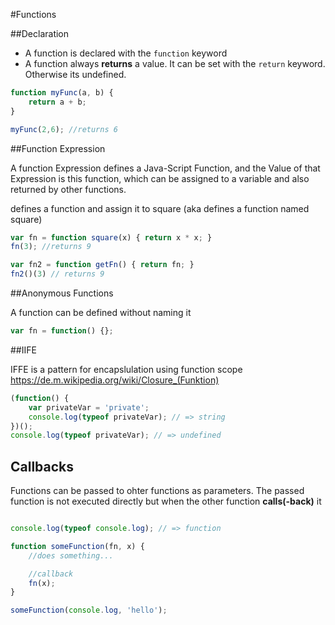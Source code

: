 #Functions

##Declaration

- A function is declared with the `function` keyword
- A function always **returns** a value. It can be set with the `return` keyword. Otherwise its undefined.

```js
function myFunc(a, b) {
	return a + b;
}

myFunc(2,6); //returns 6
```


##Function Expression

A function Expression defines a Java-Script Function, and the Value of that Expression is this function, which can be assigned to a variable and also returned by other functions.

defines a function and assign it to square (aka defines a function named square)

```js
var fn = function square(x) { return x * x; }
fn(3); //returns 9

var fn2 = function getFn() { return fn; }
fn2()(3) // returns 9
```

##Anonymous Functions

A function can be defined without naming it

```js
var fn = function() {};
```

##IIFE

IFFE is a pattern for encapslulation using function scope
https://de.m.wikipedia.org/wiki/Closure_(Funktion)

```js
(function() {
	var privateVar = 'private';
    console.log(typeof privateVar); // => string
})();
console.log(typeof privateVar); // => undefined
```

## Callbacks

Functions can be passed to ohter functions as parameters. The passed function is not executed directly but when the other function **calls(-back)** it

```js

console.log(typeof console.log); // => function

function someFunction(fn, x) {
	//does something...

    //callback
    fn(x);
}

someFunction(console.log, 'hello');

```
